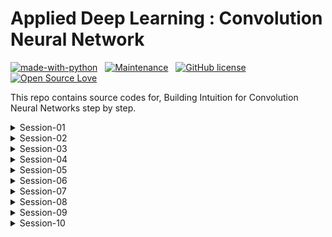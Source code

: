 # Applied Deep Learning : Convolution Neural Network 
<p align="center">

[![made-with-python](https://img.shields.io/badge/Made%20with-Python-1f425f.svg)](https://www.python.org/)&nbsp;&nbsp;&nbsp;[![Maintenance](https://img.shields.io/badge/Maintained%3F-yes-green.svg)](https://GitHub.com/Naereen/StrapDown.js/graphs/commit-activity)&nbsp;&nbsp;&nbsp;[![GitHub license](https://img.shields.io/github/license/Naereen/StrapDown.js.svg)](https://github.com/Naereen/StrapDown.js/blob/master/LICENSE)&nbsp;&nbsp;&nbsp;[![Open Source Love](https://badges.frapsoft.com/os/v1/open-source.svg?v=103)](https://github.com/ellerbrock/open-source-badges/)

</p>

This repo contains source codes for, Building Intuition for Convolution Neural Networks step by step.

<details>
    <summary>Session-01</summary>

- Machine Learning Intuition, Background & Basics
- Python 101 for Machine Learning
- [blog](https://myselfhimanshu.github.io/posts/cnn_01/)

</details>

<details>
    <summary>Session-02</summary>

- Convolutions, Pooling Operations & Channels
- Pytorch 101 for Vision Machine Learning
- [blog](https://myselfhimanshu.github.io/posts/cnn_02/)

</details>

<details>
    <summary>Session-03</summary>

- Kernels, Activations and Layers
- [blog](https://myselfhimanshu.github.io/posts/cnn_03/)

</details>

<details>
    <summary>Session-04</summary>

- Architectural Basics suitable for our objective
- MNIST model training 
    - parameters used 13,402
    - epochs=20
    - highest test accuracy = 99.46%, epoch = 19th
    - [notebook link](https://github.com/myselfHimanshu/ai-vision-program/blob/master/Session-04/final_submission/MNIST_model_04.ipynb)

</details>

<details>
    <summary>Session-05</summary>

- Receptive Field : core fundamental concept
- MNIST model training
    - parameters used 7808
    - epochs=15
    - highest test accuracy = 99.43%, epoch = 11th 
    - [notebook link](https://github.com/myselfHimanshu/ai-vision-program/blob/master/Session-05/after-work/MNIST_model_final.ipynb)

</details>

<details>
    <summary>Session-06</summary>

- BN, Kernels & Regularization
- MNIST model training
    - using L1/L2 regularization with BN/GBN
    - BN : batch normalization
    - GBN : ghost batch normalization
    - best model : BN with L2
        - parameters used 7808
        - epochs=25
        - highest test accuaracy = 99.54%, epoch = 21st
    - [notebook link](https://github.com/myselfHimanshu/ai-vision-program/blob/master/Session-06/notebooks/MNIST_model_regularization.ipynb)

</details>

<details>
    <summary>Session-07</summary>

- Advanced Convolution
- Achieve an accuracy of greater than 80% on CIFAR-10 dataset
    - architecture to C1C2C3C40 (basically 3 MPs)
    - total params to be less than 1M
    - RF must be more than 44
    - one of the layers must use Depthwise Separable Convolution
    - one of the layers must use Dilated Convolution
    - use GAP
- Result
    - parameters used 220,778
    - epochs = 20
    - highest test acc = 85.55%
    - [notebook link](https://github.com/myselfHimanshu/ai-vision-program/blob/master/Session-07/notebooks/002_main_85_55.ipynb)

</details>

<details>
    <summary>Session-08</summary>

- Receptive Fields and Network Architectures
- Achieve an accuracy of greater than 85% on CIFAR-10 dataset
    - architecture ResNet18
- Result
    - parameters : 11,173,962
    - epoch : 50
    - training acc : 98.65%
    - testing acc : 89.78%
    - [notebook link](https://github.com/myselfHimanshu/ai-vision-program/blob/master/Session-08/notebooks/001_main_89_78.ipynb)

</details>

<details>
    <summary>Session-09</summary>

- Data Augmentation
- Move transformations to Albumentations. 
    - Apply ToTensor, HorizontalFlip, Normalize + More.
- Test transforms are simple and only using ToTensor and Normalize
- Implement GradCam function. 
- Final code must use imported functions to implement transformations and GradCam functionality
- Target Accuracy is 87%
- Result
    - parameters : 11,173,962
    - epoch : 50
    - testing acc : 92.17%
    - [work link](https://github.com/myselfHimanshu/ai-vision-program/tree/master/Session-09)

</details>

<details>
    <summary>Session-10</summary>

- Advanced Concepts : Training and Learning Rates
- Add CutOut augmentation. It should come from your transformations (albumentations)
- Implement LR Finder (for SGD, not for ADAM)
- Implement ReduceLROnPlatea
- Find best LR to train your model
- Use SDG with Momentum
- Train for 50 Epochs. 
- Show Training and Test Accuracy curves
- Target 88% Accuracy.
- Run GradCAM on the any 25 misclassified images. Make sure to mention what is the prediction and what was the ground truth label.
- Result
    - parameters : 11,173,962
    - epoch : 50
    - testing acc : 89.80%
    - [work link](https://github.com/myselfHimanshu/ai-vision-program/tree/master/Session-10)

</details>

